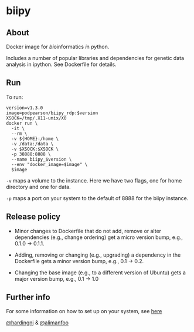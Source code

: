 # biipy
## About
Docker image for *bi*oinformatics *i*n *py*thon.

Includes a number of popular libraries and dependencies for genetic data analysis in ipython. See Dockerfile for details.

## Run

To run:

    version=v1.3.0
    image=podpearson/biipy_rdp:$version
    XSOCK=/tmp/.X11-unix/X0
    docker run \
      -it \
      --rm \
      -v ${HOME}:/home \
      -v /data:/data \
      -v $XSOCK:$XSOCK \
      -p 38888:8888 \
      --name biipy_$version \
      --env "docker_image=$image" \
      $image

`-v` maps a volume to the instance. Here we have two flags, one for home directory and one for data.

`-p` maps a port on your system to the default of 8888 for the biipy instance.

## Release policy

- Minor changes to Dockerfile that do not add, remove or alter dependencies (e.g., change ordering) get a micro version bump, e.g., 0.1.0 -> 0.1.1.

- Adding, removing or changing (e.g., upgrading) a dependency in the Dockerfile gets a minor version bump, e.g., 0.1 -> 0.2.

- Changing the base image (e.g., to a different version of Ubuntu) gets a major version bump, e.g., 0.1 -> 1.0

## Further info
For some information on how to set up on your system, see [here](http://hardingnj.github.io/Using-docker/)

[@hardingnj](https://github.com/hardingnj) & [@alimanfoo](https://github.com/alimanfoo)
